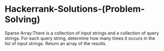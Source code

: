 # Hackerrank-Solutions-(Problem-Solving)

Sparse Array:There is a collection of input strings and a collection of query strings. 
             For each query string, determine how many times it occurs in the list of
             input strings. Return an array of the results. 
